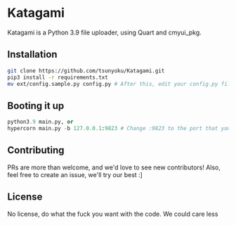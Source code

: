 # Katagami
Katagami is a Python 3.9 file uploader, using Quart and cmyui_pkg.

## Installation

```bash
git clone https://github.com/tsunyoku/Katagami.git
pip3 install -r requirements.txt
mv ext/config.sample.py config.py # After this, edit your config.py file with a text editor of your choice.
```

## Booting it up

```python
python3.9 main.py, or
hypercorn main.py -b 127.0.0.1:9823 # Change :9823 to the port that you specified in config.py
```

## Contributing
PRs are more than welcome, and we'd love to see new contributors! Also, feel free to create an issue, we'll try our best :]

## License
No license, do what the fuck you want with the code. We could care less
